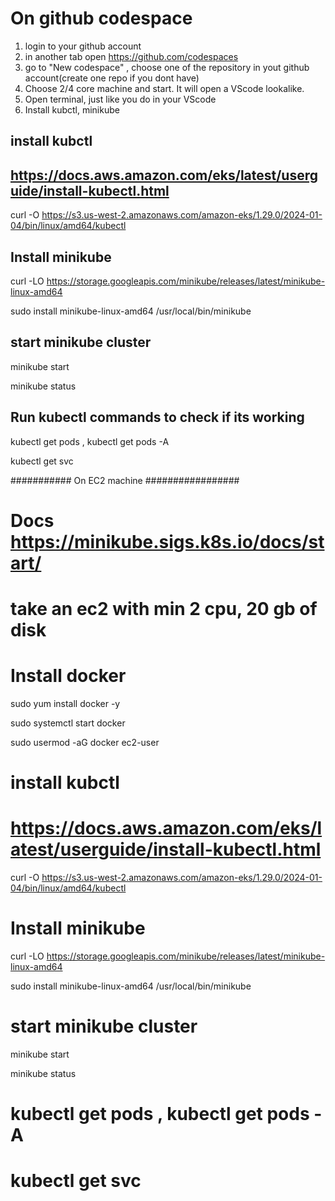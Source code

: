# On github codespace ###

1. login to your github account 
2. in another tab open https://github.com/codespaces
3. go to "New codespace" , choose one of the repository in yout github account(create one repo if you dont have)
4. Choose 2/4 core machine and start. It will open a VScode lookalike. 
5. Open terminal, just like you do in your VScode
6. Install kubctl, minikube 

## install kubctl 

## https://docs.aws.amazon.com/eks/latest/userguide/install-kubectl.html

curl -O https://s3.us-west-2.amazonaws.com/amazon-eks/1.29.0/2024-01-04/bin/linux/amd64/kubectl


## Install minikube
curl -LO https://storage.googleapis.com/minikube/releases/latest/minikube-linux-amd64

sudo install minikube-linux-amd64 /usr/local/bin/minikube

## start minikube cluster

minikube start

minikube status

## Run kubectl commands to check if its working 

kubectl get pods , kubectl get pods -A

 kubectl get svc





########### On EC2 machine  #################
# Docs https://minikube.sigs.k8s.io/docs/start/

# take an ec2 with min 2 cpu, 20 gb of disk 

# Install docker

sudo yum install docker -y

sudo systemctl start docker

sudo usermod -aG docker ec2-user

# install kubctl 

# https://docs.aws.amazon.com/eks/latest/userguide/install-kubectl.html

curl -O https://s3.us-west-2.amazonaws.com/amazon-eks/1.29.0/2024-01-04/bin/linux/amd64/kubectl


# Install minikube

curl -LO https://storage.googleapis.com/minikube/releases/latest/minikube-linux-amd64

sudo install minikube-linux-amd64 /usr/local/bin/minikube

# start minikube cluster

minikube start

minikube status


# kubectl get pods , kubectl get pods -A

# kubectl get svc
